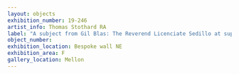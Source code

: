 ```yaml
---
layout: objects
exhibition_number: 19-246
artist_info: Thomas Stothard RA
label: "A subject from Gil Blas: The Reverend Licenciate Sedillo at supper"
object_number:
exhibition_location: Bespoke wall NE
exhibition_area: F
gallery_location: Mellon
---
```

